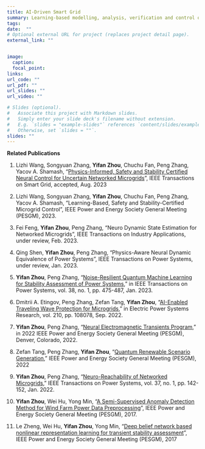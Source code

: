 ```yaml
---
title: AI-Driven Smart Grid
summary: Learning-based modelling, analysis, verification and control of power systems with renewables.
tags:
date:  ""
# Optional external URL for project (replaces project detail page).
external_link: ""


image:
  caption:  
  focal_point:  
links:
url_code: ""
url_pdf: ""
url_slides: ""
url_video: ""

# Slides (optional).
#   Associate this project with Markdown slides.
#   Simply enter your slide deck's filename without extension.
#   E.g. `slides = "example-slides"` references `content/slides/example-slides.md`.
#   Otherwise, set `slides = ""`.
slides: ""
---
```


**Related Publications**

1. Lizhi Wang, Songyuan Zhang, **Yifan Zhou**, Chuchu Fan, Peng Zhang, Yacov A. Shamash, “[Physics-Informed, Safety and Stability Certified Neural Control for Uncertain Networked Microgrids](https://ieeexplore.ieee.org/abstract/document/10233047)”, IEEE Transactions on Smart Grid, accepted, Aug. 2023

1. Lizhi Wang, Songyuan Zhang, **Yifan Zhou**, Chuchu Fan, Peng Zhang, Yacov A. Shamash, “Learning-Based, Safety and Stability-Certified Microgrid Control”, IEEE Power and Energy Society General Meeting (PESGM), 2023.

1. Fei Feng, **Yifan Zhou**, Peng Zhang, “Neuro Dynamic State Estimation for Networked Microgrids”, IEEE Transactions on Industry Applications, under review, Feb. 2023.

1. Qing Shen, **Yifan Zhou**, Peng Zhang, “Physics-Aware Neural Dynamic Equivalence of Power Systems”, IEEE Transactions on Power Systems, under review, Jan. 2023.

1. **Yifan Zhou**, Peng Zhang, “[Noise-Resilient Quantum Machine Learning for Stability Assessment of Power Systems](https://ieeexplore.ieee.org/document/9737359),” in IEEE Transactions on Power Systems, vol. 38, no. 1, pp. 475-487, Jan. 2023.

1. Dmitrii A. Etingov, Peng Zhang, Zefan Tang, **Yifan Zhou**, “[AI-Enabled Traveling Wave Protection for Microgrids](https://www.sciencedirect.com/science/article/pii/S0378779622003029),” in Electric Power Systems Research, vol. 210, pp. 108078, Sep. 2022.

1. **Yifan Zhou**, Peng Zhang, “[Neural Electromagnetic Transients Program](https://ieeexplore.ieee.org/abstract/document/9916869),” in 2022 IEEE Power and Energy Society General Meeting (PESGM), Denver, Colorado, 2022.

1. Zefan Tang, Peng Zhang, **Yifan Zhou**, “[Quantum Renewable Scenario Generation](https://ieeexplore.ieee.org/abstract/document/9916926),” IEEE Power and Energy Society General Meeting (PESGM), 2022

1. **Yifan Zhou**, Peng Zhang, “[Neuro-Reachability of Networked Microgrids](https://yifanzhou.info/publication/neuro-reachability-of-networked-microgrids/),” IEEE Transactions on Power Systems, vol. 37, no. 1, pp. 142-152, Jan. 2022.

1. **Yifan Zhou**, Wei Hu, Yong Min, “[A Semi-Supervised Anomaly Detection Method for Wind Farm Power Data Preprocessing](https://ieeexplore.ieee.org/document/8273883)”, IEEE Power and Energy Society General Meeting (PESGM), 2017.

1. Le Zheng, Wei Hu, **Yifan Zhou**, Yong Min, “[Deep belief network based nonlinear representation learning for transient stability assessment](https://ieeexplore.ieee.org/abstract/document/8274126)”, IEEE Power and Energy Society General Meeting (PESGM), 2017


<!-- 1. Fei Feng, **Yifan Zhou**, Peng Zhang, “Neuro Dynamic State Estimation,” IEEE Transactions on Power Systems, under review. -->
